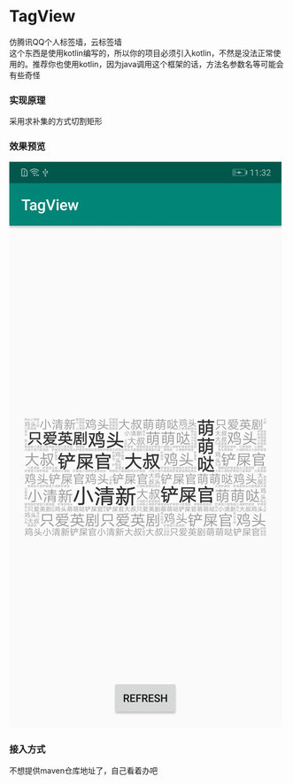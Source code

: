 # TagView
仿腾讯QQ个人标签墙，云标签墙   
这个东西是使用kotlin编写的，所以你的项目必须引入kotlin，不然是没法正常使用的。推荐你也使用kotlin，因为java调用这个框架的话，方法名参数名等可能会有些奇怪   
### 实现原理
采用求补集的方式切割矩形
### 效果预览
![ScreenRecord](https://github.com/Jiandanlangman/TagView/blob/master/screenshot.jpg)

### 接入方式
不想提供maven仓库地址了，自己看着办吧
